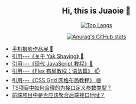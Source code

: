 <!--
**Juaoie/Juaoie** is a ✨ _special_ ✨ repository because its `README.md` (this file) appears on your GitHub profile.

Here are some ideas to get you started:

- 🔭 I’m currently working on ...
- 🌱 I’m currently learning ...
- 👯 I’m looking to collaborate on ...
- 🤔 I’m looking for help with ...
- 💬 Ask me about ...
- 📫 How to reach me: ...
- 😄 Pronouns: ...
- ⚡ Fun fact: ...
-->

<div align=center>

## Hi, this is Juaoie 👋

[![Top Langs](https://github-readme-stats.vercel.app/api/top-langs/?username=Juaoie&hide=html)](https://github.com/anuraghazra/github-readme-stats)

[![Anurag's GitHub stats](https://github-readme-stats.vercel.app/api?username=Juaoie&show_icons=true&theme=gotham)](https://github.com/anuraghazra/github-readme-stats)

</div>

- [手机摄影作品展 🌱](https://www.aliyundrive.com/s/MBvSuBxn3GA)
- [引用---《关于 Yak Shaving》 👯](https://antfu.me/posts/about-yak-shaving-zh)
- [引用---《现代 JavaScript 教程》🤔](https://zh.javascript.info/)
- [引用---《Flex 布局教程：语法篇》 📫](https://ruanyifeng.com/blog/2015/07/flex-grammar.html)
- [引用---《CSS Grid 网格布局教程》 😄](https://ruanyifeng.com/blog/2019/03/grid-layout-tutorial.html)
- [TS项目中如何合理的为接口定义参数类型？](TS项目中如何合理的为接口定义参数类型.md)
- [前端项目中是否应该聚合后端接口地址？](前端项目中是否应该聚合后端接口地址.md)